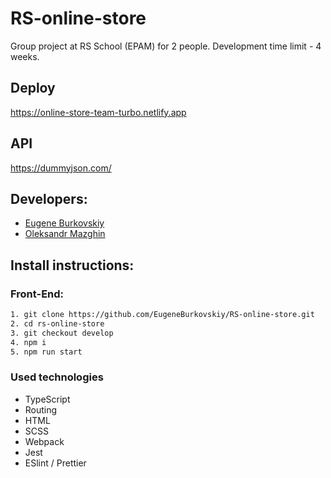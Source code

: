 # RS-online-store

Group project at RS School (EPAM) for 2 people. Development time limit - 4 weeks.

## Deploy

https://online-store-team-turbo.netlify.app

## API

https://dummyjson.com/

## Developers:

- [Eugene Burkovskiy](https://github.com/eugeneburkovskiy)
- [Oleksandr Mazghin](https://github.com/ordinaraviro)

## Install instructions:

### Front-End:

```bash
1. git clone https://github.com/EugeneBurkovskiy/RS-online-store.git
2. cd rs-online-store
3. git checkout develop
4. npm i
5. npm run start
```

### Used technologies

- TypeScript
- Routing
- HTML
- SCSS
- Webpack
- Jest
- ESlint / Prettier
